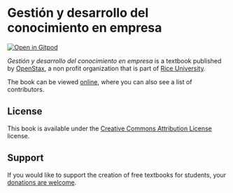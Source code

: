 # Gestión y desarrollo del conocimiento en empresa

[![Open in Gitpod](https://gitpod.io/button/open-in-gitpod.svg)](https://gitpod.io/from-referrer/)

_Gestión y desarrollo del conocimiento en empresa_ is a textbook published by [OpenStax](https://openstax.org/), a non profit organization that is part of [Rice University](https://www.rice.edu/).

The book can be viewed [online](https://github.com/cnx-user-books/cnxbook-gestion-y-desarrollo-del-conocimiento-en-empresa/releases/latest), where you can also see a list of contributors.

## License
This book is available under the [Creative Commons Attribution License](./LICENSE) license.

## Support
If you would like to support the creation of free textbooks for students, your [donations are welcome](https://riceconnect.rice.edu/donation/support-openstax-banner).
